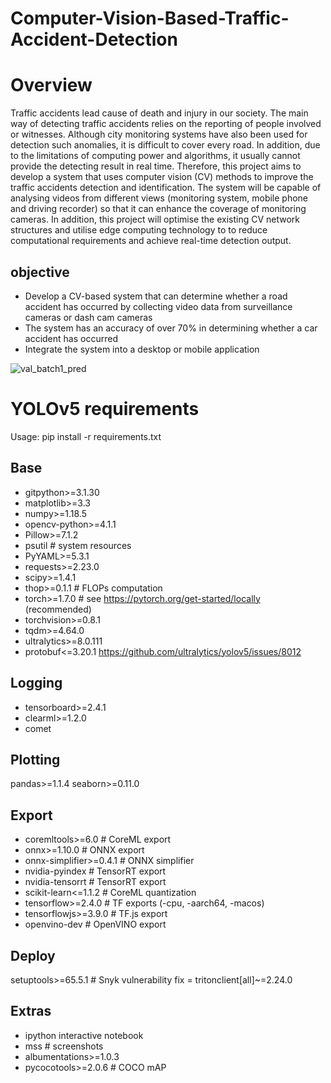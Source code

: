 # Computer-Vision-Based-Traffic-Accident-Detection


# Overview
Traffic accidents lead cause of death and injury in our society. The main way of detecting traffic accidents relies on the reporting of people involved or witnesses. Although city monitoring systems have also been used for detection such anomalies, it is difficult to cover every road. In addition, due to the limitations of computing power and algorithms, it usually cannot provide the detecting result in real time. Therefore, this project aims to develop a system that uses computer vision (CV) methods to improve the traffic accidents detection and identification. The system will be capable of analysing videos from different views (monitoring system, mobile phone and driving recorder) so that it can enhance the coverage of monitoring cameras. In addition, this project will optimise the existing CV network structures and utilise edge computing technology to to reduce computational requirements and achieve real-time detection output.

## objective
- Develop a CV-based system that can determine whether a road accident has occurred by collecting video data from surveillance cameras or dash cam cameras
- The system has an accuracy of over 70% in determining whether a car accident has occurred
- Integrate the system into a desktop or mobile application


![val_batch1_pred](https://github.com/NomotoK/Computer-Vision-Based-Traffic-Accident-Detection/assets/99944622/04ff729d-b386-47de-9b71-b27fa35d387a)




# YOLOv5 requirements

 Usage: pip install -r requirements.txt

## Base 

- gitpython>=3.1.30
- matplotlib>=3.3
- numpy>=1.18.5
- opencv-python>=4.1.1
- Pillow>=7.1.2
- psutil  # system resources
- PyYAML>=5.3.1
- requests>=2.23.0
- scipy>=1.4.1
- thop>=0.1.1  # FLOPs computation
- torch>=1.7.0  # see https://pytorch.org/get-started/locally (recommended)
- torchvision>=0.8.1
- tqdm>=4.64.0
- ultralytics>=8.0.111
- protobuf<=3.20.1   https://github.com/ultralytics/yolov5/issues/8012

## Logging

- tensorboard>=2.4.1
- clearml>=1.2.0
- comet

## Plotting 

pandas>=1.1.4
seaborn>=0.11.0

## Export 

- coremltools>=6.0  # CoreML export
- onnx>=1.10.0  # ONNX export
- onnx-simplifier>=0.4.1  # ONNX simplifier
- nvidia-pyindex  # TensorRT export
- nvidia-tensorrt  # TensorRT export
- scikit-learn<=1.1.2  # CoreML quantization
- tensorflow>=2.4.0  # TF exports (-cpu, -aarch64, -macos)
- tensorflowjs>=3.9.0  # TF.js export
- openvino-dev  # OpenVINO export

## Deploy

setuptools>=65.5.1 # Snyk vulnerability fix
= tritonclient[all]~=2.24.0

## Extras

- ipython   interactive notebook
- mss  # screenshots
- albumentations>=1.0.3
- pycocotools>=2.0.6  # COCO mAP
